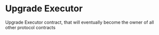 # Upgrade Executor

Upgrade Executor contract, that will eventually become the owner of all other protocol contracts